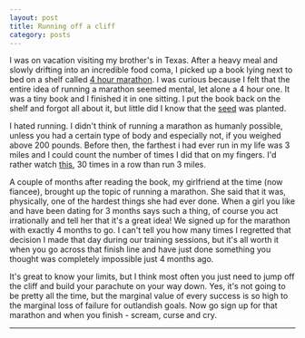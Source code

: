 ```yaml
---
layout: post
title: Running off a cliff
category: posts
---
```

I was on vacation visiting my brother's in Texas. After a heavy meal and 
slowly drifting into an incredible food coma, I picked up a book lying next to bed on a shelf called <a href = "http://www.amazon.com/Four-Months-Four-hour-Marathon-Updated/dp/0399532595">4 hour marathon</a>.
I was curious because I felt that the entire idea of running a marathon seemed mental, let alone a 4 hour one.
It was a tiny book and I finished it in one sitting. I put the book back on the shelf and forgot all about it, but little did I know that the <a href ="http://www.youtube.com/watch?v=imamcajBEJs">seed</a> was planted.

I hated running. I didn't think of running a marathon as humanly possible, unless you had a certain type of body and especially not, if you weighed above 200 pounds. 
Before then, the farthest i had ever run in my life was 3 miles and I could count the number of times
I did that on my fingers. I'd rather watch <a href="http://www.youtube.com/watch?v=kfVsfOSbJY0&feature=kp">this</a>, 30 times in a row than run 3 miles.

A couple of months after reading the book, my girlfriend at the time (now fiancee), brought up the topic of running a marathon. She said that it was, physically, one of the hardest things she had ever done.
When a girl you like and have been dating for 3 months says such a thing, of course you act irrationally and tell her that it's a great idea!
We signed up for the marathon with exactly 4 months to go. I can't tell you how many times I
regretted that decision I made that day during our training sessions, but it's all worth it when you go across that finish line and have just done something you thought was completely 
impossible just 4 months ago. 

It's great to know your limits, but I think most often you just need to jump off the cliff and build your parachute on your way down.
Yes, it's not going to be pretty all the time, but the marginal value of every success is so high to  the marginal loss of failure for outlandish goals.
Now go sign up for that marathon and when you finish - scream, curse and cry.

---